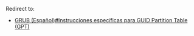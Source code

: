Redirect to:

*   [GRUB (Español)#Instrucciones específicas para GUID Partition Table (GPT)](/index.php/GRUB_(Espa%C3%B1ol)#Instrucciones_específicas_para_GUID_Partition_Table_(GPT) "GRUB (Español)")